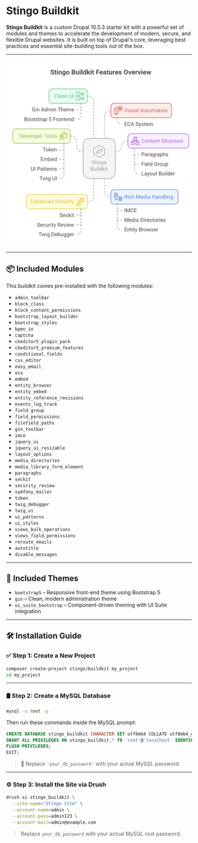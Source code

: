 # Stingo Buildkit

**Stingo Buildkit** is a custom Drupal 10.5.3 starter kit with a powerful set of modules and themes to accelerate the development of modern, secure, and flexible Drupal websites. It is built on top of Drupal's core, leveraging best practices and essential site-building tools out of the box.

---
![alt text](image.png)

---

## 📦 Included Modules

This buildkit comes pre-installed with the following modules:

- `admin_toolbar`
- `block_class`
- `block_content_permissions`
- `bootstrap_layout_builder`
- `bootstrap_styles`
- `bpmn_io`
- `captcha`
- `ckeditor5_plugin_pack`
- `ckeditor5_premium_features`
- `conditional_fields`
- `css_editor`
- `easy_email`
- `eca`
- `embed`
- `entity_browser`
- `entity_embed`
- `entity_reference_revisions`
- `events_log_track`
- `field_group`
- `field_permissions`
- `filefield_paths`
- `gin_toolbar`
- `imce`
- `jquery_ui`
- `jquery_ui_resizable`
- `layout_options`
- `media_directories`
- `media_library_form_element`
- `paragraphs`
- `seckit`
- `security_review`
- `symfony_mailer`
- `token`
- `twig_debugger`
- `twig_ui`
- `ui_patterns`
- `ui_styles`
- `views_bulk_operations`
- `views_field_permissions`
- `reroute_emails`
- `autotitle`
- `disable_messages`
---

## 🎨 Included Themes

- `bootstrap5` – Responsive front-end theme using Bootstrap 5
- `gin` – Clean, modern administration theme
- `ui_suite_bootstrap` – Component-driven theming with UI Suite integration

---

## 🛠️ Installation Guide

### ✅ Step 1: Create a New Project

```bash
composer create-project stingo/buildkit my_project
cd my_project
```

---

### 🛢️ Step 2: Create a MySQL Database

```bash
mysql -u root -p
```

Then run these commands inside the MySQL prompt:

```sql
CREATE DATABASE stingo_buildkit CHARACTER SET utf8mb4 COLLATE utf8mb4_general_ci;
GRANT ALL PRIVILEGES ON stingo_buildkit.* TO 'root'@'localhost' IDENTIFIED BY 'your_db_password';
FLUSH PRIVILEGES;
EXIT;
```

> 🔐 Replace `'your_db_password'` with your actual MySQL password.

---

### ⚙️ Step 3: Install the Site via Drush

```bash
drush si stingo_buildkit \
  --site-name="Stingo Site" \
  --account-name=admin \
  --account-pass=admin123 \
  --account-mail=admin@example.com 

```

> Replace `your_db_password` with your actual MySQL root password.
